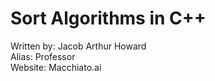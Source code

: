 # Sort Algorithms in C++
Written by: Jacob Arthur Howard </br>
Alias: Professor </br>
Website: Macchiato.ai
